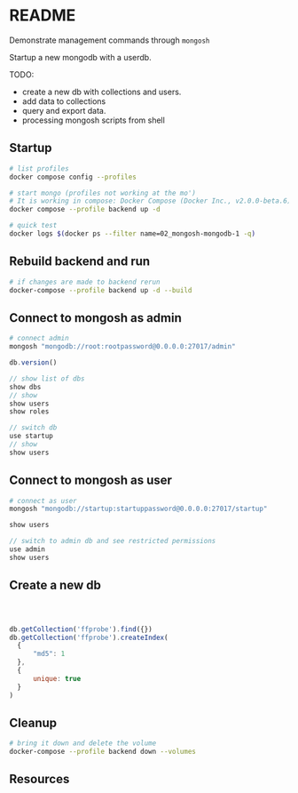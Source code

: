 # README

Demonstrate management commands through `mongosh`  

Startup a new mongodb with a userdb.  

TODO:  

* create a new db with collections and users.  
* add data to collections  
* query and export data.  
* processing mongosh scripts from shell

## Startup

```sh
# list profiles
docker compose config --profiles               

# start mongo (profiles not working at the mo')
# It is working in compose: Docker Compose (Docker Inc., v2.0.0-beta.6) - Docker Desktop 3.5.2
docker compose --profile backend up -d 

# quick test
docker logs $(docker ps --filter name=02_mongosh-mongodb-1 -q)
```

## Rebuild backend and run

```sh
# if changes are made to backend rerun
docker-compose --profile backend up -d --build
```

## Connect to mongosh as admin

```sh
# connect admin
mongosh "mongodb://root:rootpassword@0.0.0.0:27017/admin"
```

```js
db.version()

// show list of dbs
show dbs
// show 
show users
show roles

// switch db
use startup
// show 
show users
```

## Connect to mongosh as user

```sh
# connect as user
mongosh "mongodb://startup:startuppassword@0.0.0.0:27017/startup"
```

```js
show users

// switch to admin db and see restricted permissions
use admin
show users
```

## Create a new db

```js



```


```js

db.getCollection('ffprobe').find({})
db.getCollection('ffprobe').createIndex(
  {
      "md5": 1
  },
  {
      unique: true
  }
)
```

## Cleanup

```sh
# bring it down and delete the volume
docker-compose --profile backend down --volumes
```

## Resources

